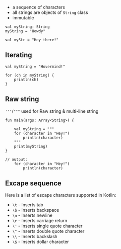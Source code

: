 * a sequence of characters
* all strings are objects of `String` class
* immutable
```
val myString: String
myString = "Howdy"

val myStr = "Hey there!"
```

## Iterating
```
val myString = "Hovermind!"

for (ch in myString) {
    println(ch)
}
```

## Raw string
`'''`/`"""` used for Raw string & multi-line string
```
fun main(args: Array<String>) {

    val myString = """
    for (character in "Hey!")
        println(character)
    """
    print(myString)
}

// output:
    for (character in "Hey!")
        println(character)
```

## Excape sequence
Here is a list of escape characters supported in Kotlin:
* `\t` - Inserts tab
* `\b` - Inserts backspace
* `\n` - Inserts newline
* `\r` - Inserts carriage return
* `\'` - Inserts single quote character
* `\"` - Inserts double quote character
* `\\` - Inserts backslash
* `\$` - Inserts dollar character
